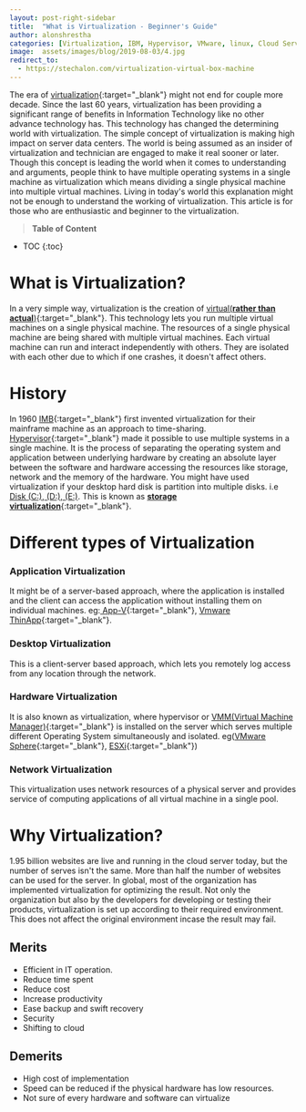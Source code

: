 ```yaml
---
layout: post-right-sidebar
title:  "What is Virtualization - Beginner's Guide"
author: alonshrestha
categories: [Virtualization, IBM, Hypervisor, VMware, linux, Cloud Server, Blog]
image:  assets/images/blog/2019-08-03/4.jpg
redirect_to:
  - https://stechalon.com/virtualization-virtual-box-machine
---
```

The era of [virtualization](https://en.wikipedia.org/wiki/Virtualization){:target="_blank"} might not end for couple more decade. Since the last 60 years, virtualization has been providing a significant range of benefits in Information Technology like no other advance technology has. This technology has changed the determining world with virtualization. The simple concept of virtualization is making high impact on server data centers. The world is being assumed as an insider of virtualization and technician are engaged to make it real sooner or later. Though this concept is leading the world when it comes to understanding and arguments, people think to have multiple operating systems in a single machine as virtualization which means dividing a single physical machine into multiple virtual machines. Living in today's world this explanation might not be enough to understand the working of virtualization. This article is for those who are enthusiastic and beginner to the virtualization.

> **Table of Content**

* TOC
{:toc}

# What is Virtualization?
In a very simple way, virtualization is the creation of [virtual(**rather than actual**)](https://en.wikipedia.org/wiki/Virtual){:target="_blank"}. This technology lets you run multiple virtual machines on a single physical machine. The resources of a single physical machine are being shared with multiple virtual machines. Each virtual machine can run and interact independently with others. They are isolated with each other due to which if one crashes, it doesn't affect others.



# History 
In 1960 [IMB](https://www.ibm.com/){:target="_blank"} first invented virtualization for their mainframe machine as an approach to time-sharing. [Hypervisor](https://www.ibm.com/cloud/learn/hypervisors){:target="_blank"} made it possible to use multiple systems in a single machine. It is the process of separating the operating system and application between underlying hardware by creating an absolute layer between the software and hardware accessing the resources like storage, network and the memory of the hardware. You might have used virtualization if your desktop hard disk is partition into multiple disks. i.e [Disk (C:), (D:), (E:)](). This is known as [**storage virtualization**](https://en.wikipedia.org/wiki/Storage_virtualization){:target="_blank"}.
# Different types of Virtualization
### Application Virtualization
It might be of a server-based approach, where the application is installed and the client can access the application without installing them on individual machines. eg:[ App-V](https://en.wikipedia.org/wiki/Microsoft_App-V){:target="_blank"}, [Vmware ThinApp](https://www.vmware.com/latam/products/thinapp.html){:target="_blank"}. 
### Desktop Virtualization
This is a client-server based approach, which lets you remotely log access from any location through the network.
### Hardware Virtualization
It is also known as virtualization, where hypervisor or [VMM(Virtual Machine Manager)](https://virt-manager.org/){:target="_blank"} is installed on the server which serves multiple different Operating System simultaneously and isolated. eg([VMware Sphere](https://www.vmware.com/products/vsphere.html){:target="_blank"}, [ESXi](https://www.vmware.com/products/esxi-and-esx.html){:target="_blank"})
###  Network Virtualization
This virtualization uses network resources of a physical server and provides service of computing applications of all virtual machine in a single pool.

# Why Virtualization?
1.95 billion websites are live and running in the cloud server today, but the number of serves isn't the same. More than half the number of websites can be used for the server. In global, most of the organization has implemented virtualization for optimizing the result. Not only the organization but also by the developers for developing or testing their products, virtualization is set up according to their required environment. This does not affect the original environment incase the result may fail.
## Merits
- Efficient in IT operation.
- Reduce time spent
- Reduce cost
- Increase productivity
- Ease backup and swift recovery
- Security
- Shifting to cloud

## Demerits
- High cost of implementation
- Speed can be reduced if the physical hardware has low resources.
- Not sure of every hardware and software can virtualize